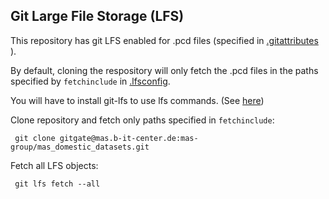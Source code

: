 ## Git Large File Storage (LFS)
This repository has git LFS enabled for .pcd files (specified in [.gitattributes](./.gitattributes)
).

By default, cloning the respository will only fetch the .pcd files in the paths specified by `fetchinclude` in [.lfsconfig](.lfsconfig).

You will have to install git-lfs to use lfs commands. (See [here](https://github.com/git-lfs/git-lfs/wiki/Installation))

Clone repository and fetch only paths specified in `fetchinclude`:

     git clone gitgate@mas.b-it-center.de:mas-group/mas_domestic_datasets.git

Fetch all LFS objects:

     git lfs fetch --all
